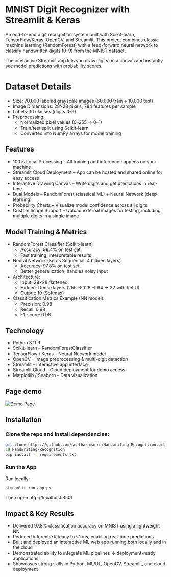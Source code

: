 # MNIST Digit Recognizer with Streamlit & Keras
An end-to-end digit recognition system built with Scikit-learn, TensorFlow/Keras, OpenCV, and Streamlit.
This project combines classic machine learning (RandomForest) with a feed-forward neural network to classify handwritten digits (0–9) from the MNIST dataset.

The interactive Streamlit app lets you draw digits on a canvas and instantly see model predictions with probability scores.

# Dataset Details  
- Size: 70,000 labeled grayscale images (60,000 train + 10,000 test)
- Image Dimensions: 28×28 pixels, 784 features per sample
- Labels: 10 classes (digits 0–9)
- Preprocessing:
    - Normalized pixel values (0–255 → 0–1)
    - Train/test split using Scikit-learn
    - Converted into NumPy arrays for model training


## Features
- 100% Local Processing – All training and inference happens on your machine
- Streamlit Cloud Deployment – App can be hosted and shared online for easy access
- Interactive Drawing Canvas – Write digits and get predictions in real-time
- Dual Models – RandomForest (classical ML) + Neural Network (deep learning)
- Probability Charts – Visualize model confidence across all digits
- Custom Image Support – Upload external images for testing, including multiple digits in a single image

## Model Training & Metrics
- RandomForest Classifier (Scikit-learn)
    - Accuracy: 96.4% on test set
    - Fast training, interpretable results
- Neural Network (Keras Sequential, 4 hidden layers)
    - Accuracy: 97.8% on test set
    - Better generalization, handles noisy input
- Architecture:
    - Input: 28×28 flattened
    - Hidden: Dense layers (256 → 128 → 64 → 32 with ReLU)
    - Output: 10 (Softmax)
- Classification Metrics Example (NN model):
    - Precision: 0.98
    - Recall: 0.98
    - F1-score: 0.98
## Technology 
- Python 3.11.9
- Scikit-learn – RandomForestClassifier
- TensorFlow / Keras – Neural Network model
- OpenCV – Image preprocessing & multi-digit detection
- Streamlit – Interactive app interface
- Streamlit Cloud – Cloud deployment for demo access
- Matplotlib / Seaborn – Data visualization


## Page demo
![Demo Page](/Handwriting-Recognition/ss/pic.png)


## Installation

### Clone the repo and install dependencies:
```bash
git clone https://github.com/seetharamanrs/Handwriting-Recognition.git
cd Handwriting-Recognition
pip install -r requirements.txt 
```

### Run the App
Run locally:
``` bash
streamlit run app.py
```
Then open http://localhost:8501
## Impact & Key Results

- Delivered 97.8% classification accuracy on MNIST using a lightweight NN
- Reduced inference latency to <1 ms, enabling real-time predictions
- Built and deployed an interactive ML web app running both locally and in the cloud
- Demonstrated ability to integrate ML pipelines → deployment-ready applications
- Showcases strong skills in Python, ML/DL, OpenCV, Streamlit, and cloud deployment